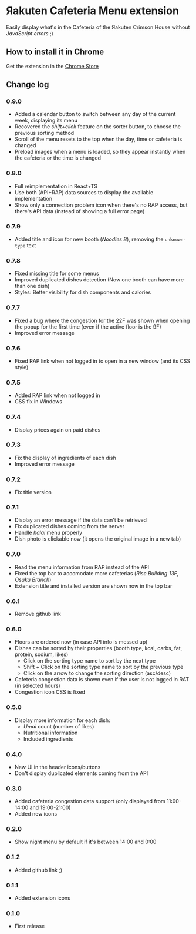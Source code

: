 # Яakuten Cafeteria Menu extension

Easily display what's in the Cafeteria of the Яakuten Crimson House without *JavaScript errors* ;)

## How to install it in Chrome

Get the extension in the [Chrome Store](http://bit.ly/&#114;akuten-cafeteria-menu)

## Change log

### 0.9.0
- Added a calendar button to switch between any day of the current week, displaying its menu
- Recovered the _shift+click_ feature on the sorter button, to choose the previous sorting method
- Scroll of the menu resets to the top when the day, time or cafeteria is changed
- Preload images when a menu is loaded, so they appear instantly when the cafeteria or the time is changed

### 0.8.0
- Full reimplementation in React+TS
- Use both (API+RAP) data sources to display the available implementation
- Show only a connection problem icon when there's no RAP access, but there's API data (instead of showing a full error page)

### 0.7.9
- Added title and icon for new booth (_Noodles B_), removing the `unknown-type` text

### 0.7.8
- Fixed missing title for some menus
- Improved duplicated dishes detection (Now one booth can have more than one dish)
- Styles: Better visibility for dish components and calories

### 0.7.7
- Fixed a bug where the congestion for the 22F was shown when opening the popup
  for the first time (even if the active floor is the 9F)
- Improved error message

### 0.7.6
- Fixed RAP link when not logged in to open in a new window (and its CSS style)

### 0.7.5
- Added RAP link when not logged in
- CSS fix in Windows

### 0.7.4
- Display prices again on paid dishes

### 0.7.3
- Fix the display of ingredients of each dish
- Improved error message

### 0.7.2
- Fix title version

### 0.7.1
- Display an error message if the data can't be retrieved
- Fix duplicated dishes coming from the server
- Handle _halal_ menu properly
- Dish photo is clickable now (it opens the original image in a new tab)

### 0.7.0
- Read the menu information from RAP instead of the API
- Fixed the top bar to accomodate more cafeterias (_Rise Building 13F_, _Osaka Branch_)
- Extension title and installed version are shown now in the top bar

### 0.6.1
- Remove github link

### 0.6.0
- Floors are ordered now (in case API info is messed up)
- Dishes can be sorted by their properties (booth type, kcal, carbs, fat, protein, sodium, likes)
  - Click on the sorting type name to sort by the next type
  - Shift + Click on the sorting type name to sort by the previous type
  - Click on the arrow to change the sorting direction (asc/desc)
- Cafeteria congestion data is shown even if the user is not logged in RAT (in selected hours)
- Congestion icon CSS is fixed

### 0.5.0
- Display more information for each dish:
  - _Umai_ count (number of likes)
  - Nutritional information
  - Included ingredients

### 0.4.0
- New UI in the header icons/buttons
- Don't display duplicated elements coming from the API

### 0.3.0
- Added cafeteria congestion data support (only displayed from 11:00-14:00 and 19:00-21:00)
- Added new icons

### 0.2.0
- Show night menu by default if it's between 14:00 and 0:00

### 0.1.2
- Added github link ;)

### 0.1.1
- Added extension icons

### 0.1.0
- First release
